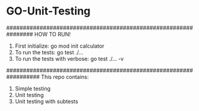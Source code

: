 # GO-Unit-Testing
################################################################
HOW TO RUN!

1. First initialize: go mod init calculator
2. To run the tests: go test ./... 
3. To run the tests with verbose: go test ./... -v

##################################################################
This repo contains:
1. Simple testing
2. Unit testing
3. Unit testing with subtests

